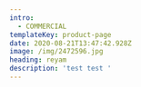 ```yaml
---
intro:
  - COMMERCIAL
templateKey: product-page
date: 2020-08-21T13:47:42.928Z
image: /img/2472596.jpg
heading: reyam
description: 'test test '
---
```


